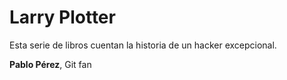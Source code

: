 # Larry Plotter

Esta serie de libros cuentan la historia de un hacker excepcional.

**Pablo Pérez**, Git fan
